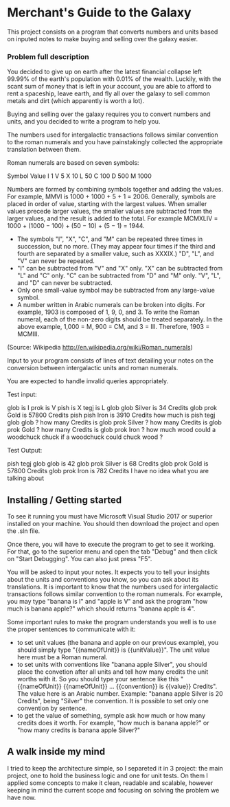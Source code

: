﻿# Merchant's Guide to the Galaxy

This project consists on a program that converts numbers and units based on inputed notes to make buying and selling over the galaxy easier.

### Problem full description

You decided to give up on earth after the latest financial collapse left 99.99% of the earth's population with 0.01% of the wealth. Luckily, with the scant sum of money
that is left in your account, you are able to afford to rent a spaceship, leave earth, and fly all over the galaxy to sell common metals and dirt (which apparently is
worth a lot).

Buying and selling over the galaxy requires you to convert numbers and units, and you decided to write a program to help you.

The numbers used for intergalactic transactions follows similar convention to the roman numerals and you have painstakingly collected the appropriate translation
between them.

Roman numerals are based on seven symbols:

Symbol			Value
I				1
V				5
X				10
L				50
C				100
D				500
M				1000

Numbers are formed by combining symbols together and adding the values. For example, MMVI is 1000 + 1000 + 5 + 1 = 2006. Generally, symbols are placed in order of value,
starting with the largest values. When smaller values precede larger values, the smaller values are subtracted from the larger values, and the result is added to the total.
For example MCMXLIV = 1000 + (1000 − 100) + (50 − 10) + (5 − 1) = 1944.

- The symbols "I", "X", "C", and "M" can be repeated three times in succession, but no more. (They may appear four times if the third and fourth are separated by a smaller
value, such as XXXIX.) "D", "L", and "V" can never be repeated.
- "I" can be subtracted from "V" and "X" only. "X" can be subtracted from "L" and "C" only. "C" can be subtracted from "D" and "M" only. "V", "L", and "D" can never be
subtracted.
- Only one small-value symbol may be subtracted from any large-value symbol.
- A number written in Arabic numerals can be broken into digits. For example, 1903 is composed of 1, 9, 0, and 3. To write the Roman numeral, each of the non-zero digits
should be treated separately. In the above example, 1,000 = M, 900 = CM, and 3 = III. Therefore, 1903 = MCMIII.

(Source: Wikipedia http://en.wikipedia.org/wiki/Roman_numerals)

Input to your program consists of lines of text detailing your notes on the conversion between intergalactic units and roman numerals.

You are expected to handle invalid queries appropriately.

Test input:

glob is I
prok is V
pish is X
tegj is L
glob glob Silver is 34 Credits
glob prok Gold is 57800 Credits
pish pish Iron is 3910 Credits
how much is pish tegj glob glob ?
how many Credits is glob prok Silver ?
how many Credits is glob prok Gold ?
how many Credits is glob prok Iron ?
how much wood could a woodchuck chuck if a woodchuck could chuck wood ?

Test Output:

pish tegj glob glob is 42
glob prok Silver is 68 Credits
glob prok Gold is 57800 Credits
glob prok Iron is 782 Credits
I have no idea what you are talking about

## Installing / Getting started

To see it running you must have Microsoft Visual Studio 2017 or superior installed on your machine. You should then download the project and open the .sln file.

Once there, you will have to execute the program to get to see it working. For that, go to the superior menu and open the tab "Debug" and then click on "Start Debugging".
You can also just press "F5".

You will be asked to input your notes. It expects you to tell your insights about the units and conventions you know, so you can ask about its translations. It is
important to know that the numbers used for intergalactic transactions follows similar convention to the roman numerals. For example, you may type "banana is I" and
"apple is V" and ask the program "how much is banana apple?" which should returns "banana apple is 4".

Some important rules to make the program understands you well is to use the proper sentences to communicate with it:

- to set unit values (the banana and apple on our previous example), you should simply type "{{nameOfUnit}} is {{unitValue}}". The unit value here must be a Roman numeral.
- to set units with conventions like "banana apple Silver", you should place the convetion after all units and tell how many credits the unit worths with it. So you should
type your sentence like this "{{nameOfUnit}} {{nameOfUnit}} ... {{convention}} is {{value}} Credits". The value here is an Arabic number. Example: "banana apple Silver is 20 Credits", being "Silver" the convention. It is possible to set only one convention by sentence.
- to get the value of something, symple ask how much or how many credits does it worth. For example, "how much is banana apple?" or "how many credits is banana apple Silver?"

## A walk inside my mind

I tried to keep the architecture simple, so I separeted it in 3 project: the main project, one to hold the business logic and one for unit tests. On them I applied some concepts to make it clean, readable and scalable, however keeping in mind the current scope and focusing on solving the problem we have now.
